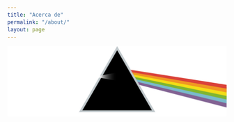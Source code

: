 ```yaml
---
title: "Acerca de"
permalink: "/about/"
layout: page
---
```

![image](https://github.com/Asintota/pablopasarin/blob/master/docs/Asset%201-100.jpg)

